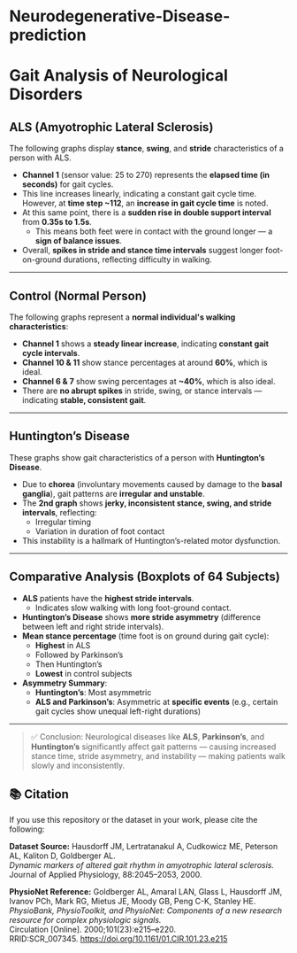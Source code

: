 # Neurodegenerative-Disease-prediction

# Gait Analysis of Neurological Disorders

## ALS (Amyotrophic Lateral Sclerosis)

The following graphs display **stance**, **swing**, and **stride** characteristics of a person with ALS.

- **Channel 1** (sensor value: 25 to 270) represents the **elapsed time (in seconds)** for gait cycles.
- This line increases linearly, indicating a constant gait cycle time.  
  However, at **time step ~112**, an **increase in gait cycle time** is noted.
- At this same point, there is a **sudden rise in double support interval** from **0.35s to 1.5s**.
  - This means both feet were in contact with the ground longer — a **sign of balance issues**.
- Overall, **spikes in stride and stance time intervals** suggest longer foot-on-ground durations, reflecting difficulty in walking.

---

## Control (Normal Person)

The following graphs represent a **normal individual's walking characteristics**:

- **Channel 1** shows a **steady linear increase**, indicating **constant gait cycle intervals**.
- **Channel 10 & 11** show stance percentages at around **60%**, which is ideal.
- **Channel 6 & 7** show swing percentages at **~40%**, which is also ideal.
- There are **no abrupt spikes** in stride, swing, or stance intervals — indicating **stable, consistent gait**.

---

## Huntington’s Disease

These graphs show gait characteristics of a person with **Huntington’s Disease**.

- Due to **chorea** (involuntary movements caused by damage to the **basal ganglia**), gait patterns are **irregular and unstable**.
- The **2nd graph** shows **jerky, inconsistent stance, swing, and stride intervals**, reflecting:
  - Irregular timing
  - Variation in duration of foot contact
- This instability is a hallmark of Huntington’s-related motor dysfunction.

---

## Comparative Analysis (Boxplots of 64 Subjects)

- **ALS** patients have the **highest stride intervals**.
  - Indicates slow walking with long foot-ground contact.
- **Huntington’s Disease** shows **more stride asymmetry** (difference between left and right stride intervals).
- **Mean stance percentage** (time foot is on ground during gait cycle):
  - **Highest** in ALS
  - Followed by Parkinson’s
  - Then Huntington’s
  - **Lowest** in control subjects
- **Asymmetry Summary**:
  - **Huntington’s**: Most asymmetric
  - **ALS and Parkinson’s**: Asymmetric at **specific events**
    (e.g., certain gait cycles show unequal left-right durations)

---

> ✅ Conclusion: Neurological diseases like **ALS**, **Parkinson’s**, and **Huntington’s** significantly affect gait patterns — causing increased stance time, stride asymmetry, and instability — making patients walk slowly and inconsistently.



## 📚 Citation

If you use this repository or the dataset in your work, please cite the following:

**Dataset Source:**
Hausdorff JM, Lertratanakul A, Cudkowicz ME, Peterson AL, Kaliton D, Goldberger AL.  
*Dynamic markers of altered gait rhythm in amyotrophic lateral sclerosis.*  
Journal of Applied Physiology, 88:2045–2053, 2000.

**PhysioNet Reference:**
Goldberger AL, Amaral LAN, Glass L, Hausdorff JM, Ivanov PCh, Mark RG, Mietus JE, Moody GB, Peng C-K, Stanley HE.  
*PhysioBank, PhysioToolkit, and PhysioNet: Components of a new research resource for complex physiologic signals.*  
Circulation [Online]. 2000;101(23):e215–e220.  
RRID:SCR_007345. https://doi.org/10.1161/01.CIR.101.23.e215

